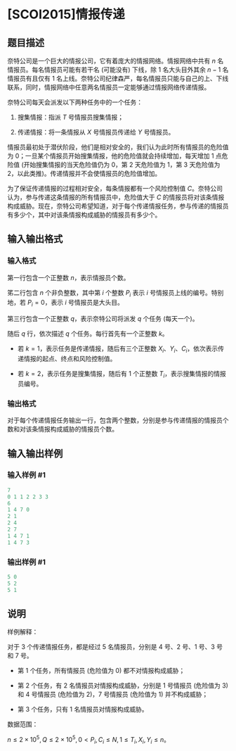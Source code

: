 # [SCOI2015]情报传递

## 题目描述

奈特公司是一个巨大的情报公司，它有着庞大的情报网络。情报网络中共有 $n$ 名情报员。每名情报员可能有若干名 (可能没有) 下线，除 $1$ 名大头目外其余 $n-1$ 名情报员有且仅有 $1$ 名上线。奈特公司纪律森严，每名情报员只能与自己的上、下线联系，同时，情报网络中任意两名情报员一定能够通过情报网络传递情报。

奈特公司每天会派发以下两种任务中的一个任务：

1. 搜集情报：指派 $T$ 号情报员搜集情报；

2. 传递情报：将一条情报从 $X$ 号情报员传递给 $Y$ 号情报员。

情报员最初处于潜伏阶段，他们是相对安全的，我们认为此时所有情报员的危险值为 $0$；一旦某个情报员开始搜集情报，他的危险值就会持续增加，每天增加 $1$ 点危险值 (开始搜集情报的当天危险值仍为 $0$，第 $2$ 天危险值为 $1$，第 $3$ 天危险值为 $2$，以此类推)。传递情报并不会使情报员的危险值增加。

为了保证传递情报的过程相对安全，每条情报都有一个风险控制值 $C$。奈特公司认为，参与传递这条情报的所有情报员中，危险值大于 $C$ 的情报员将对该条情报构成威胁。现在，奈特公司希望知道，对于每个传递情报任务，参与传递的情报员有多少个，其中对该条情报构成威胁的情报员有多少个。

## 输入输出格式

### 输入格式

第一行包含一个正整数 $n$，表示情报员个数。

笫二行包含 $n$ 个非负整数，其中第 $i$ 个整数 $P_i$ 表示 $i$ 号情报员上线的编号。特别地，若 $P_i=0$，表示 $i$ 号情报员是大头目。

第三行包含一个正整数 $q$，表示奈特公司将派发 $q$ 个任务 (每天一个)。

随后 $q$ 行，依次描述 $q$ 个任务。每行首先有一个正整数 $k$。

- 若 $k=1$，表示任务是传递情报，随后有三个正整数 $X_i$、$Y_i$、$C_i$，依次表示传递情报的起点、终点和风险控制值。

- 若 $k=2$，表示任务是搜集情报，随后有 $1$ 个正整数 $T_i$，表示搜集情报的情报员编号。

### 输出格式

对于每个传递情报任务输出一行，包含两个整数，分别是参与传递情报的情报员个数和对该条情报构成威胁的情报员个数。

## 输入输出样例

### 输入样例 #1

```cpp
7
0 1 1 2 2 3 3 
6
1 4 7 0
2 1
2 4
2 7
1 4 7 1
1 4 7 3
```


### 输出样例 #1

```cpp
5 0
5 2
5 1
```


## 说明

样例解释：

对于 $3$ 个传递情报任务，都是经过 $5$ 名情报员，分别是 $4$ 号、$2$ 号、$1$ 号、$3$ 号和 $7$ 号。

- 第 $1$ 个任务，所有情报员 (危险值为 $0$) 都不对情报构成威胁；

- 第 $2$ 个任务，有 $2$ 名情报员对情报构成威胁，分别是 $1$ 号情报员 (危险值为 $3$) 和 $4$ 号情报员 (危险值为 $2$)，$7$ 号情报员 (危险值为 $1$) 并不构成威胁；

- 第 $3$ 个任务，只有 $1$ 名情报员对情报构成威胁。

数据范围：

$n\leqslant 2\times 10^5,Q\leqslant 2\times 10^5,0<P_i,C_i\leqslant N,1\leqslant T_i,X_i,Y_i\leqslant n$。

